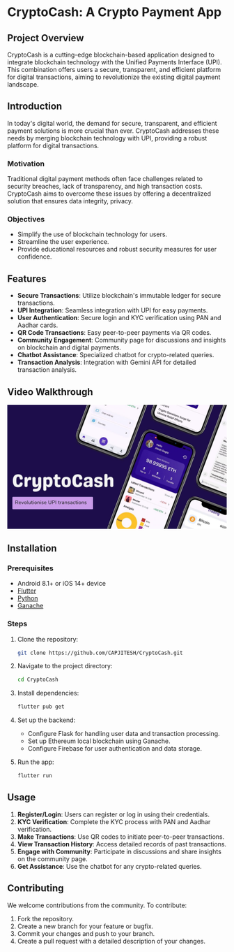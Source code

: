 # CryptoCash: A Crypto Payment App

## Project Overview

CryptoCash is a cutting-edge blockchain-based application designed to integrate blockchain technology with the Unified Payments Interface (UPI). This combination offers users a secure, transparent, and efficient platform for digital transactions, aiming to revolutionize the existing digital payment landscape.

## Introduction

In today's digital world, the demand for secure, transparent, and efficient payment solutions is more crucial than ever. CryptoCash addresses these needs by merging blockchain technology with UPI, providing a robust platform for digital transactions.

### Motivation

Traditional digital payment methods often face challenges related to security breaches, lack of transparency, and high transaction costs. CryptoCash aims to overcome these issues by offering a decentralized solution that ensures data integrity, privacy.

### Objectives

- Simplify the use of blockchain technology for users.
- Streamline the user experience.
- Provide educational resources and robust security measures for user confidence.

## Features

- **Secure Transactions**: Utilize blockchain's immutable ledger for secure transactions.
- **UPI Integration**: Seamless integration with UPI for easy payments.
- **User Authentication**: Secure login and KYC verification using PAN and Aadhar cards.
- **QR Code Transactions**: Easy peer-to-peer payments via QR codes.
- **Community Engagement**: Community page for discussions and insights on blockchain and digital payments.
- **Chatbot Assistance**: Specialized chatbot for crypto-related queries.
- **Transaction Analysis**: Integration with Gemini API for detailed transaction analysis.

## Video Walkthrough

[![Video Walkthrough](https://github.com/CAPJITESH/CryptoCash/blob/main/logo.jpg)](https://www.youtube.com/watch?v=AUcMRzJXeQg)

## Installation

### Prerequisites

- Android 8.1+ or iOS 14+ device
- [Flutter](https://docs.flutter.dev/get-started/install)
- [Python](https://www.python.org/)
- [Ganache](https://www.trufflesuite.com/ganache)

### Steps

1. Clone the repository:

   ```bash
   git clone https://github.com/CAPJITESH/CryptoCash.git
   ```

2. Navigate to the project directory:

   ```bash
   cd CryptoCash
   ```

3. Install dependencies:

   ```bash
   flutter pub get
   ```

4. Set up the backend:

   - Configure Flask for handling user data and transaction processing.
   - Set up Ethereum local blockchain using Ganache.
   - Configure Firebase for user authentication and data storage.

5. Run the app:

   ```bash
   flutter run
   ```

## Usage

1. **Register/Login**: Users can register or log in using their credentials.
2. **KYC Verification**: Complete the KYC process with PAN and Aadhar verification.
3. **Make Transactions**: Use QR codes to initiate peer-to-peer transactions.
4. **View Transaction History**: Access detailed records of past transactions.
5. **Engage with Community**: Participate in discussions and share insights on the community page.
6. **Get Assistance**: Use the chatbot for any crypto-related queries.

## Contributing

We welcome contributions from the community. To contribute:

1. Fork the repository.
2. Create a new branch for your feature or bugfix.
3. Commit your changes and push to your branch.
4. Create a pull request with a detailed description of your changes.

